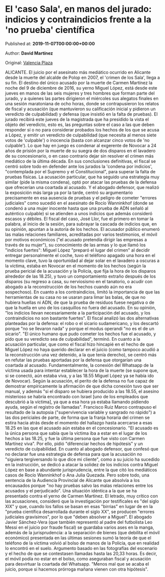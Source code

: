 
# El 'caso Sala', en manos del jurado: indicios y contraindicios frente a la 'no prueba' científica

Published at: **2019-11-07T00:00:00+00:00**

Author: **David Martínez**

Original: [Valencia Plaza](https://valenciaplaza.com/ElcasoSalaenmanosdeljuradoindiciosycontraindiciosfrentealanopruebacientfica)

ALICANTE. El juicio por el asesinato más mediático ocurrido en Alicante desde la muerte del alcalde de Polop en 2007, el 'crimen de los Sala', llega a su fin. El destino del único acusado por la muerte de Carmen Martínez la noche del 9 de diciembre de 2016, su yerno Miguel López, está desde este jueves en manos de las seis mujeres y tres hombres que forman parte del jurado, y a quienes las partes dirigieron el miércoles sus alegatos finales en una sesión maratoniana de ocho horas, donde se contrapusieron los relatos de fiscal y acusación (que mantuvieron su calificación inicial y pidieron un veredicto de culpabilidad) y defensa (que insistió en la falta de pruebas).
El jurado recibirá este jueves de la magistrada que ha presidido la vista el objeto del veredicto, esto es, las preguntas sobre el caso a las que deben responder sí o no para considerar probados los hechos de los que se acusa a López, y emitir un veredicto de culpabilidad (que necesita al menos siete votos de 'culpable') o inocencia (basta con alcanzar cinco votos de 'no culpable'). Lo que hay en juego es condenar al exgerente de Novocar a 24 años de prisión por la muerte de su suegra de dos disparos en el lavadero de su concesionario, o en caso contrario dejar sin resolver el crimen más mediático de la última década.
En sus conclusiones definitivas, el fiscal se centró sobre todo en defender ante los jurados la 'condena por indicios', "contemplada por el Supremo y el Constitucional", para superar la falta de pruebas físicas. La acusación particular, que ha seguido una estrategia muy similar (pide la misma condena), optó por atacar las pruebas de la defensa que ofrecerían una coartada al acusado. Y el abogado defensor, que realizó la exposición más larga ya por la tarde, centró su argumentario precisamente en esa ausencia de pruebas y el peligro de cometer "errores judiciales" como sucedió en el asesinato de Rocío Wanninkhof (donde se condenó a una mujer inocente hasta que una prueba de ADN señaló al auténtico culpable) si se atienden a unos indicios que además consideró escasos y débiles.
El fiscal del caso, José Llor, fue el primero en tomar la palabra, al inicio de la sesión, para subrayar la cascada de indicios que, en su opinión, apuntan a la autoría de los hechos. El acusador público enumeró las malas relaciones familiares, acreditadas por varios testimonios, el móvil por motivos económicos ("el acusado pretendía dirigir las empresas a través de su mujer"), su conocimiento de las armas y lo que llamó los "indicios fuertes": Miguel López "preparó el lugar del crimen" al decidir entregar personalmente el coche, tuvo el teléfono apagado una hora en el momento clave, tuvo la oportunidad al dejar solar en el lavadero a oscuras a la víctima, estaba en Novocar en el momento de los hechos (según la prueba pericial de la acusación y la Policía, que fija la hora de los disparos alrededor de las 18.25), y tuvo un comportamiento extraño después de los disparos (su regreso a casa, su nerviosismo en el tanatorio, o acudir con abogado a la reconstrucción de los hechos cuando aún no era sospechoso).
En cuanto a los contraindicios, limitó la importancia de que las herramientas de su casa no se usaran para limar las balas, de que no hubiera huellas ni ADN, de que la prueba de residuos fuese negativa o de que la huella en uno de los casquillos no fuera del acusado. En su opinión, "los indicios llevan necesariamente a la participación del acusado, y los contraindicios no son bastante fuertes". El fiscal analizó las dos alternativas planteadas por la defensa: el robo o el sicario sudamericano, y los descartó porque "no se llevaron nada" y porque el modus operandi "no es el de un sicario". "El único humano que pudo cometer los hechos fue el acusado, y pido que su veredicto sea de culpabilidad", terminó.
En cuanto a la acusación particular, que como el fiscal hizo hincapié en el hecho de que Miguel López no haya querido declarar en el juicio (como tampoco acudió a la reconstrucción una vez detenido, a la que tenía derecho), se centró más en refutar las pruebas aportadas por la defensa que otorgarían una coartada al acusado. Fundamentalmente, la conexión del Whatsapp de la víctima usada para intentar establecer la hora de la muerte (se supone que, si se conectó, aún estaba viva, y a las 18.55 Miguel López ya se había ido de Novocar).
Según la acusación, el perito de la defensa no fue capaz de demostrar empíricamente la afirmación de que dicha conexión tuvo que ser manual, y además "si el disparo se hubiera producido a las 18.55, el asesino misterioso se habría encontrado con Israel [uno de los empleados que descubrió a la víctima], ya que a esa hora ya estaba llamando pidiendo ayuda, según el registro de llamadas". Francisco Ruiz Marco contrapuso el resultado de la autopsia ("supervivencia variable y sangrado no rápido") a las dos periciales de parte, de forma que la franja horaria del crimen se estira hacia atrás desde el momento del hallazgo hasta acercarse a esas 18.25 en las que el acusado aún estaba en el concesionario. "El acusado es la única persona que sabía que la víctima iba a estar en el lugar de los hechos a las 18.25, y fue la última persona que fue visto con Carmen Martínez viva". Por ello, pidió "diferenciar hechos de hipótesis" y un veredicto de culpabilidad.
En cuanto al abogado defensor, que confesó que no declarar fue una estrategia de defensa para que la acusación no "siguiera tergiversando lo que dice mi cliente", como a su juicio ha sucedido en la instrucción, se dedicó a atacar la solidez de los indicios contra Miguel López en base a abundante jurisprudencia, entre la que citó los mediáticos casos de Rocío Wanninkhof o Ana Julia Quezada. Pero sobre todo, una sentencia de la Audiencia Provincial de Alicante que absolvía a los encausados porque "no hay pruebas salvo las malas relaciones entre los acusados y el perjudicado". Una situación idéntica a la que se ha presentado contra el yerno de Carmen Martínez. El letrado, muy crítico con las acusaciones, consideró que la investigación por testificales es "del siglo XIX" y que, cuando los fallos se basan en esas "birrias" en lugar de en la "prueba científica desarrollada durante el siglo XX", se producen "errores judiciales gravísimos", por lo que "deben absolver a Miguel".
El abogado Javier Sánchez-Vera (que también representó al padre del futbolista Leo Messi en el juicio por fraude fiscal) se guardaba varios ases en la manga, además de la jurisprudencia: a la separación de bienes (que debilita el móvil económico) presentada en las últimas sesiones sumó la teoría de que el teléfono de la víctima volvió al bolso de manos de la Policía, que en realidad lo encontró en el suelo. Argumento basado en las fotografías del escenario y el hecho de que se contestasen llamadas hasta las 20,33 horas. Es decir, el móvil podía no estar en el bolso, como aseguraban fiscal y acusación para desvirtuar la coartada del Whatsapp. "Menos mal que se acaba el juicio, porque si hacemos prórroga mañana vienen con otra hipótesis".
